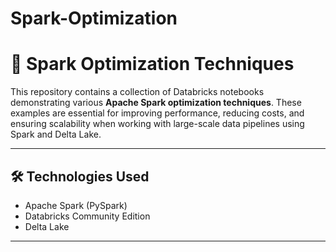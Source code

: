 # Spark-Optimization

# 🚀 Spark Optimization Techniques

This repository contains a collection of Databricks notebooks demonstrating various **Apache Spark optimization techniques**. These examples are essential for improving performance, reducing costs, and ensuring scalability when working with large-scale data pipelines using Spark and Delta Lake.

---

## 🛠️ Technologies Used

- Apache Spark (PySpark)
- Databricks Community Edition
- Delta Lake

---
